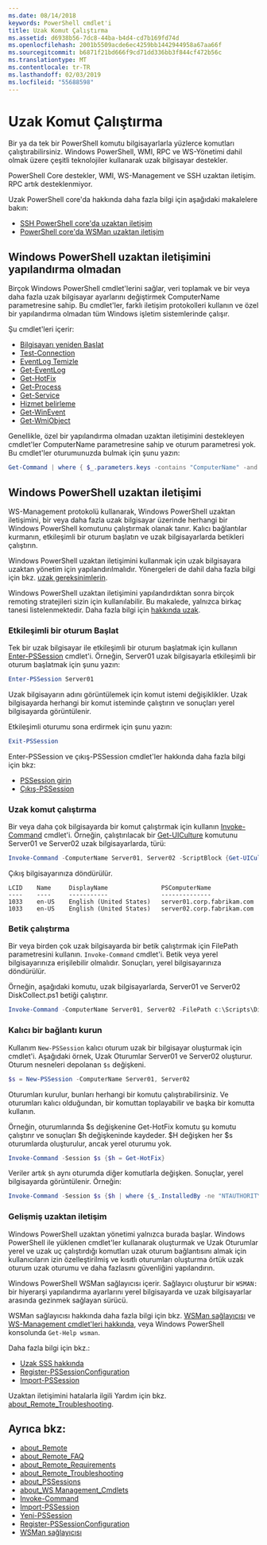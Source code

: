```yaml
---
ms.date: 08/14/2018
keywords: PowerShell cmdlet'i
title: Uzak Komut Çalıştırma
ms.assetid: d6938b56-7dc8-44ba-b4d4-cd7b169fd74d
ms.openlocfilehash: 2001b5509acde6ec4259bb1442944958a67aa66f
ms.sourcegitcommit: b6871f21bd666f9cd71dd336bb3f844cf472b56c
ms.translationtype: MT
ms.contentlocale: tr-TR
ms.lasthandoff: 02/03/2019
ms.locfileid: "55688598"
---
```

# <a name="running-remote-commands"></a>Uzak Komut Çalıştırma

Bir ya da tek bir PowerShell komutu bilgisayarlarla yüzlerce komutları çalıştırabilirsiniz. Windows PowerShell, WMI, RPC ve WS-Yönetimi dahil olmak üzere çeşitli teknolojiler kullanarak uzak bilgisayar destekler.

PowerShell Core destekler, WMI, WS-Management ve SSH uzaktan iletişim. RPC artık desteklenmiyor.

Uzak PowerShell core'da hakkında daha fazla bilgi için aşağıdaki makalelere bakın:

- [SSH PowerShell core'da uzaktan iletişim][ssh-remoting]
- [PowerShell core'da WSMan uzaktan iletişim][wsman-remoting]

## <a name="windows-powershell-remoting-without-configuration"></a>Windows PowerShell uzaktan iletişimini yapılandırma olmadan

Birçok Windows PowerShell cmdlet'lerini sağlar, veri toplamak ve bir veya daha fazla uzak bilgisayar ayarlarını değiştirmek ComputerName parametresine sahip. Bu cmdlet'ler, farklı iletişim protokolleri kullanın ve özel bir yapılandırma olmadan tüm Windows işletim sistemlerinde çalışır.

Şu cmdlet'leri içerir:

- [Bilgisayarı yeniden Başlat](/powershell/module/microsoft.powershell.management/restart-computer)
- [Test-Connection](/powershell/module/microsoft.powershell.management/test-connection)
- [EventLog Temizle](/powershell/module/microsoft.powershell.management/clear-eventlog)
- [Get-EventLog](/powershell/module/microsoft.powershell.management/get-eventlog)
- [Get-HotFix](/powershell/module/microsoft.powershell.management/get-hotfix)
- [Get-Process](/powershell/module/microsoft.powershell.management/get-process)
- [Get-Service](/powershell/module/microsoft.powershell.management/get-service)
- [Hizmet belirleme](/powershell/module/microsoft.powershell.management/set-service)
- [Get-WinEvent](/powershell/module/microsoft.powershell.diagnostics/get-winevent)
- [Get-WmiObject](/powershell/module/microsoft.powershell.management/get-wmiobject)

Genellikle, özel bir yapılandırma olmadan uzaktan iletişimini destekleyen cmdlet'ler ComputerName parametresine sahip ve oturum parametresi yok. Bu cmdlet'ler oturumunuzda bulmak için şunu yazın:

```powershell
Get-Command | where { $_.parameters.keys -contains "ComputerName" -and $_.parameters.keys -notcontains "Session"}
```

## <a name="windows-powershell-remoting"></a>Windows PowerShell uzaktan iletişimi

WS-Management protokolü kullanarak, Windows PowerShell uzaktan iletişimini, bir veya daha fazla uzak bilgisayar üzerinde herhangi bir Windows PowerShell komutunu çalıştırmak olanak tanır. Kalıcı bağlantılar kurmanın, etkileşimli bir oturum başlatın ve uzak bilgisayarlarda betikleri çalıştırın.

Windows PowerShell uzaktan iletişimini kullanmak için uzak bilgisayara uzaktan yönetim için yapılandırılmalıdır.
Yönergeleri de dahil daha fazla bilgi için bkz. [uzak gereksinimlerin](/powershell/module/microsoft.powershell.core/about/about_remote_requirements).

Windows PowerShell uzaktan iletişimini yapılandırdıktan sonra birçok remoting stratejileri sizin için kullanılabilir.
Bu makalede, yalnızca birkaç tanesi listelenmektedir. Daha fazla bilgi için [hakkında uzak](/powershell/module/microsoft.powershell.core/about/about_remote).

### <a name="start-an-interactive-session"></a>Etkileşimli bir oturum Başlat

Tek bir uzak bilgisayar ile etkileşimli bir oturum başlatmak için kullanın [Enter-PSSession](/powershell/module/microsoft.powershell.core/enter-pssession) cmdlet'i.
Örneğin, Server01 uzak bilgisayarla etkileşimli bir oturum başlatmak için şunu yazın:

```powershell
Enter-PSSession Server01
```

Uzak bilgisayarın adını görüntülemek için komut istemi değişiklikler. Uzak bilgisayarda herhangi bir komut isteminde çalıştırın ve sonuçları yerel bilgisayarda görüntülenir.

Etkileşimli oturumu sona erdirmek için şunu yazın:

```powershell
Exit-PSSession
```

Enter-PSSession ve çıkış-PSSession cmdlet'ler hakkında daha fazla bilgi için bkz:

- [PSSession girin](/powershell/module/microsoft.powershell.core/enter-pssession)
- [Çıkış-PSSession](/powershell/module/microsoft.powershell.core/exit-pssession)

### <a name="run-a-remote-command"></a>Uzak komut çalıştırma

Bir veya daha çok bilgisayarda bir komut çalıştırmak için kullanın [Invoke-Command](/powershell/module/microsoft.powershell.core/invoke-command) cmdlet'i. Örneğin, çalıştırılacak bir [Get-UICulture](/powershell/module/microsoft.powershell.utility/get-uiculture) komutunu Server01 ve Server02 uzak bilgisayarlarda, türü:

```powershell
Invoke-Command -ComputerName Server01, Server02 -ScriptBlock {Get-UICulture}
```

Çıkış bilgisayarınıza döndürülür.

```output
LCID    Name     DisplayName               PSComputerName
----    ----     -----------               --------------
1033    en-US    English (United States)   server01.corp.fabrikam.com
1033    en-US    English (United States)   server02.corp.fabrikam.com
```

### <a name="run-a-script"></a>Betik çalıştırma

Bir veya birden çok uzak bilgisayarda bir betik çalıştırmak için FilePath parametresini kullanın. `Invoke-Command` cmdlet'i. Betik veya yerel bilgisayarınıza erişilebilir olmalıdır. Sonuçları, yerel bilgisayarınıza döndürülür.

Örneğin, aşağıdaki komutu, uzak bilgisayarlarda, Server01 ve Server02 DiskCollect.ps1 betiği çalıştırır.

```powershell
Invoke-Command -ComputerName Server01, Server02 -FilePath c:\Scripts\DiskCollect.ps1
```

### <a name="establish-a-persistent-connection"></a>Kalıcı bir bağlantı kurun

Kullanım `New-PSSession` kalıcı oturum uzak bir bilgisayar oluşturmak için cmdlet'i. Aşağıdaki örnek, Uzak Oturumlar Server01 ve Server02 oluşturur. Oturum nesneleri depolanan `$s` değişkeni.

```powershell
$s = New-PSSession -ComputerName Server01, Server02
```

Oturumları kurulur, bunları herhangi bir komutu çalıştırabilirsiniz. Ve oturumları kalıcı olduğundan, bir komuttan toplayabilir ve başka bir komutta kullanın.

Örneğin, oturumlarında $s değişkenine Get-HotFix komutu şu komutu çalıştırır ve sonuçları $h değişkeninde kaydeder. $H değişken her $s oturumlarda oluşturulur, ancak yerel oturumu yok.

```powershell
Invoke-Command -Session $s {$h = Get-HotFix}
```

Veriler artık `$h` aynı oturumda diğer komutlarla değişken. Sonuçlar, yerel bilgisayarda görüntülenir. Örneğin:

```powershell
Invoke-Command -Session $s {$h | where {$_.InstalledBy -ne "NTAUTHORITY\SYSTEM"}}
```

### <a name="advanced-remoting"></a>Gelişmiş uzaktan iletişim

Windows PowerShell uzaktan yönetimi yalnızca burada başlar. Windows PowerShell ile yüklenen cmdlet'ler kullanarak oluşturmak ve Uzak Oturumlar yerel ve uzak uç çalıştırdığı komutları uzak oturum bağlantısını almak için kullanıcıların izin özelleştirilmiş ve kısıtlı oturumları oluşturma örtük uzak oturum uzak oturumu ve daha fazlasını güvenliğini yapılandırın.

Windows PowerShell WSMan sağlayıcısı içerir. Sağlayıcı oluşturur bir `WSMAN:` bir hiyerarşi yapılandırma ayarlarını yerel bilgisayarda ve uzak bilgisayarlar arasında gezinmek sağlayan sürücü.

WSMan sağlayıcısı hakkında daha fazla bilgi için bkz. [WSMan sağlayıcısı](https://technet.microsoft.com/library/dd819476.aspx) ve [WS-Management cmdlet'leri hakkında](/powershell/module/microsoft.powershell.core/about/about_ws-management_cmdlets), veya Windows PowerShell konsolunda `Get-Help wsman`.

Daha fazla bilgi için bkz.:

- [Uzak SSS hakkında](https://technet.microsoft.com/library/dd315359.aspx)
- [Register-PSSessionConfiguration](https://go.microsoft.com/fwlink/?LinkId=821508)
- [Import-PSSession](https://go.microsoft.com/fwlink/?LinkId=821821)

Uzaktan iletişimini hatalarla ilgili Yardım için bkz. [about_Remote_Troubleshooting](https://technet.microsoft.com/library/dd347642.aspx).

## <a name="see-also"></a>Ayrıca bkz:

- [about_Remote](https://technet.microsoft.com/library/9b4a5c87-9162-4adf-bdfe-fbc80b9b8970)
- [about_Remote_FAQ](https://technet.microsoft.com/library/e23702fd-9415-4a98-9975-390a4d3adc42)
- [about_Remote_Requirements](https://technet.microsoft.com/library/da213949-134c-4741-b307-81f4492ba1bd)
- [about_Remote_Troubleshooting](https://technet.microsoft.com/library/2f890148-8578-49ed-85ea-79a489dd6317)
- [about_PSSessions](https://technet.microsoft.com/library/7a9b4e0e-fa1b-47b0-92f6-6e2995d70acb)
- [about_WS Management_Cmdlets](https://technet.microsoft.com/library/6ed3370a-ea10-45a5-9493-696aeace27ed)
- [Invoke-Command](/powershell/module/microsoft.powershell.core/invoke-command)
- [Import-PSSession](https://go.microsoft.com/fwlink/?LinkId=821821)
- [Yeni-PSSession](https://go.microsoft.com/fwlink/?LinkId=821498)
- [Register-PSSessionConfiguration](https://go.microsoft.com/fwlink/?LinkId=821508)
- [WSMan sağlayıcısı](https://technet.microsoft.com/library/66fe1241-e08f-49ca-832f-a84c33ca8735)

[wsman-remoting]: WSMan-Remoting-in-PowerShell-Core.md
[ssh-remoting]: SSH-Remoting-in-PowerShell-Core.md